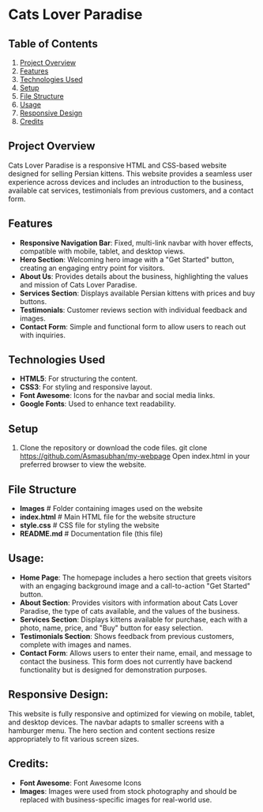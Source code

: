 # Cats Lover Paradise

## Table of Contents

1. [Project Overview](#project-overview)
2. [Features](#features)
3. [Technologies Used](#technologies-used)
4. [Setup](#setup)
5. [File Structure](#file-structure)
6. [Usage](#usage)
7. [Responsive Design](#responsive-design)
8. [Credits](#credits)

## Project Overview
Cats Lover Paradise is a responsive HTML and CSS-based website designed for selling Persian kittens. This website provides a seamless user experience across devices and includes an introduction to the business, available cat services, testimonials from previous customers, and a contact form.

## Features
- **Responsive Navigation Bar**: Fixed, multi-link navbar with hover effects, compatible with mobile, tablet, and desktop views.
- **Hero Section**: Welcoming hero image with a "Get Started" button, creating an engaging entry point for visitors.
- **About Us**: Provides details about the business, highlighting the values and mission of Cats Lover Paradise.
- **Services Section**: Displays available Persian kittens with prices and buy buttons.
- **Testimonials**: Customer reviews section with individual feedback and images.
- **Contact Form**: Simple and functional form to allow users to reach out with inquiries.

## Technologies Used
- **HTML5**: For structuring the content.
- **CSS3**: For styling and responsive layout.
- **Font Awesome**: Icons for the navbar and social media links.
- **Google Fonts**: Used to enhance text readability.

## Setup
1. Clone the repository or download the code files.
git clone https://github.com/Asmasubhan/my-webpage
Open index.html in your preferred browser to view the website.

## File Structure
- **Images**                 # Folder containing images used on the website
- **index.html**             # Main HTML file for the website structure
- **style.css**              # CSS file for styling the website
- **README.md**              # Documentation file (this file)

## Usage:
- **Home Page**: The homepage includes a hero section that greets visitors with an engaging background image and a call-to-action "Get Started" button.
- **About Section**: Provides visitors with information about Cats Lover Paradise, the type of cats available, and the values of the business.
- **Services Section**: Displays kittens available for purchase, each with a photo, name, price, and "Buy" button for easy selection.
- **Testimonials Section**: Shows feedback from previous customers, complete with images and names.
- **Contact Form**: Allows users to enter their name, email, and message to contact the business. This form does not currently have backend functionality but is designed for demonstration purposes.
  
## Responsive Design:
This website is fully responsive and optimized for viewing on mobile, tablet, and desktop devices.
The navbar adapts to smaller screens with a hamburger menu.
The hero section and content sections resize appropriately to fit various screen sizes.

## Credits:
- **Font Awesome**: Font Awesome Icons
- **Images**: Images were used from stock photography and should be replaced with business-specific images for real-world use.
